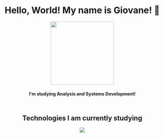 <header>
  <div align="center">
    <h1> Hello, World! My name is Giovane! 👋</h1>
    <img src="https://tenor.com/pt-BR/view/gort-capybara-waving-wave-waving-hand-gif-4552387419615603702.gif" width="200">
    <h4> I'm studying Analysis and Systems Development! </h2>
  </div>
</header>
<body>
  <div class="main" align="center">
    <h2> Technologies I am currently studying </h2>
    <img src="https://skillicons.dev/icons?i=git,java,python,cs,sql" />
  </div>
</body>

